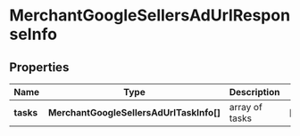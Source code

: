 # MerchantGoogleSellersAdUrlResponseInfo

## Properties

| Name | Type | Description | Notes |
|------------ | ------------- | ------------- | -------------|
**tasks** | **MerchantGoogleSellersAdUrlTaskInfo[]** | array of tasks |[optional]|